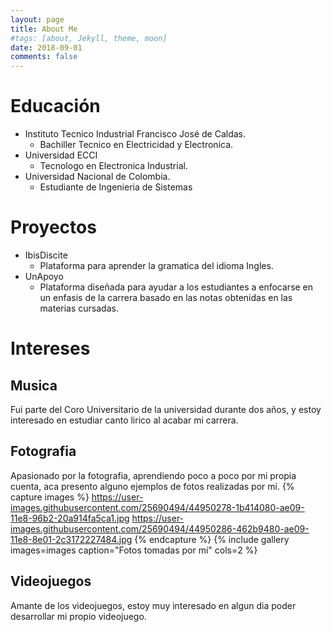 ```yaml
---
layout: page
title: About Me
#tags: [about, Jekyll, theme, moon]
date: 2018-09-01
comments: false
---
```


# Educación
* Instituto Tecnico Industrial Francisco José de Caldas.
    + Bachiller Tecnico en Electricidad y Electronica.
* Universidad ECCI
    + Tecnologo en Electronica Industrial.
* Universidad Nacional de Colombia.
     + Estudiante de Ingenieria de Sistemas

# Proyectos
* IbisDiscite
    + Plataforma para aprender la gramatica del idioma Ingles.
* UnApoyo
    + Plataforma diseñada para ayudar a los estudiantes a enfocarse en un enfasis de la carrera basado en las notas obtenidas en las materias cursadas.

# Intereses
## Musica
Fui parte del Coro Universitario de la universidad durante dos años, y estoy interesado en estudiar canto lirico al acabar mi carrera.

## Fotografia
Apasionado por la fotografia, aprendiendo poco a poco por mi propia cuenta, aca presento alguno ejemplos de fotos realizadas por mi.
{% capture images %}
    https://user-images.githubusercontent.com/25690494/44950278-1b414080-ae09-11e8-96b2-20a914fa5ca1.jpg
    https://user-images.githubusercontent.com/25690494/44950286-462b9480-ae09-11e8-8e01-2c3172227484.jpg
{% endcapture %}
{% include gallery images=images caption="Fotos tomadas por mi" cols=2 %}

## Videojuegos
Amante de los videojuegos, estoy muy interesado en algun dia poder desarrollar mi propio videojuego.
